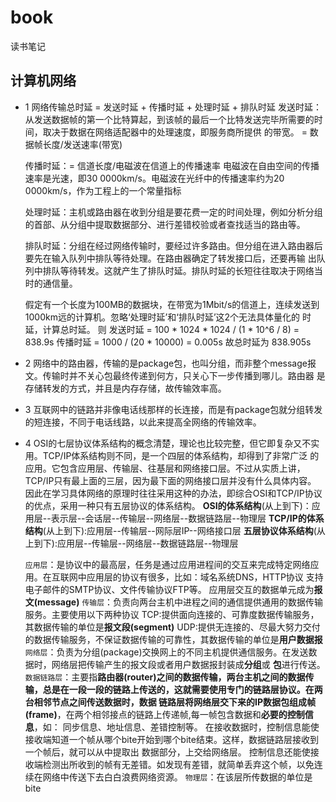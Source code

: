 # book
读书笔记

## 计算机网络
- 1 网络传输总时延 = 发送时延 + 传播时延 + 处理时延 + 排队时延
    发送时延：从发送数据帧的第一个比特算起，到该帧的最后一个比特发送完毕所需要的时间，取决于数据在网络适配器中的处理速度，即服务商所提供
    的带宽。
    = 数据帧长度/发送速率(带宽)
            
    传播时延：= 信道长度/电磁波在信道上的传播速率
    电磁波在自由空间的传播速率是光速，即30 0000km/s。电磁波在光纤中的传播速率约为20 0000km/s，作为工程上的一个常量指标
    
    处理时延：主机或路由器在收到分组是要花费一定的时间处理，例如分析分组的首部、从分组中提取数据部分、进行差错校验或者查找适当的路由等。
    
    排队时延：分组在经过网络传输时，要经过许多路由。但分组在进入路由器后要先在输入队列中排队等待处理。在路由器确定了转发接口后，还要再输
    出队列中排队等待转发。这就产生了排队时延。排队时延的长短往往取决于网络当时的通信量。
    
    假定有一个长度为100MB的数据块，在带宽为1Mbit/s的信道上，连续发送到1000km远的计算机。忽略‘处理时延’和‘排队时延’这2个无法具体量化的
    时延，计算总时延。
    则 发送时延 = 100 * 1024 * 1024 / (1 * 10^6 / 8) = 838.9s
      传播时延 = 1000 / (20 * 10000) = 0.005s
    故总时延为 838.905s
- 2 网络中的路由器，传输的是package包，也叫分组，而非整个message报文。传输时并不关心包最终传递到何方，只关心下一步传播到哪儿。路由器
    是存储转发的方式，并且是内存存储，故传输效率高。
- 3 互联网中的链路并非像电话线那样的长连接，而是有package包就分组转发的短连接，不同于电话线路，以此来提高全网络的传输效率。
- 4 OSI的七层协议体系结构的概念清楚，理论也比较完整，但它即复杂又不实用。TCP/IP体系结构则不同，是一个四层的体系结构，却得到了非常广泛
    的应用。它包含应用层、传输层、往基层和网络接口层。不过从实质上讲，TCP/IP只有最上面的三层，因为最下面的网络接口层并没有什么具体内容。
    因此在学习具体网络的原理时往往采用这种的办法，即综合OSI和TCP/IP协议的优点，采用一种只有五层协议的体系结构。
    **OSI的体系结构**(从上到下)：应用层--表示层--会话层--传输层--网络层--数据链路层--物理层
    **TCP/IP的体系结构**(从上到下):应用层--传输层--网际层IP--网络接口层
    **五层协议体系结构**(从上到下):应用层--传输层--网络层--数据链路层--物理层
    
    `应用层`：是协议中的最高层，任务是通过应用进程间的交互来完成特定网络应用。在互联网中应用层的协议有很多，比如：域名系统DNS，HTTP协议
             支持电子邮件的SMTP协议、文件传输协议FTP等。
             应用层交互的数据单元成为**报文(message)**
    `传输层`：负责向两台主机中进程之间的通信提供通用的数据传输服务。主要使用以下两种协议
             TCP:提供面向连接的、可靠度数据传输服务，其数据传输的单位是**报文段(segment)**
             UDP:提供无连接的、尽最大努力交付的数据传输服务，不保证数据传输的可靠性，其数据传输的单位是**用户数据报**
    `网络层`：负责为分组(package)交换网上的不同主机提供通信服务。在发送数据时，网络层把传输产生的报文段或者用户数据报封装成**分组**或
             **包**进行传送。
    `数据链路层`：主要指**路由器(router)**之间的数据传输，两台主机之间的数据传输，总是在一段一段的链路上传送的，这就需要使用专门的链路层协议。在两台相邻节点之间传送数据时，数据
             链路层将网络层交下来的IP数据包组成**帧(frame)**，在两个相邻接点的链路上传递帧,每一帧包含数据和**必要的控制信息**，如：
             同步信息、地址信息、差错控制等。
             在接收数据时，控制信息能使接收端知道一个帧从哪个bite开始到哪个bite结束。这样，数据链路层接收到一个帧后，就可以从中提取出
             数据部分，上交给网络层。
             控制信息还能使接收端检测出所收到的帧有无差错。如发现有差错，就简单丢弃这个帧，以免连续在网络中传送下去白白浪费网络资源。
    `物理层`：在该层所传数据的单位是bite